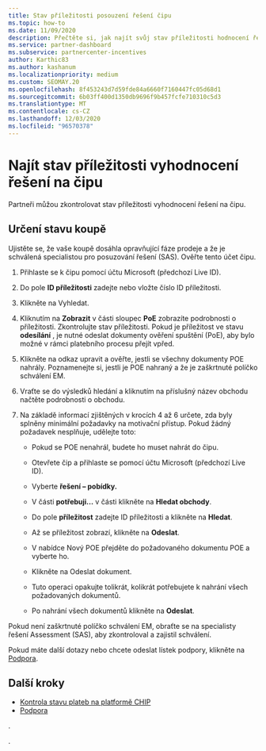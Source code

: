 ```yaml
---
title: Stav příležitosti posouzení řešení čipu
ms.topic: how-to
ms.date: 11/09/2020
description: Přečtěte si, jak najít svůj stav příležitosti hodnocení řešení v rámci platformy pro motivaci kanálů (čip).
ms.service: partner-dashboard
ms.subservice: partnercenter-incentives
author: Karthic83
ms.author: kashanum
ms.localizationpriority: medium
ms.custom: SEOMAY.20
ms.openlocfilehash: 8f453243d7d59fde84a6660f7160447fc05d68d1
ms.sourcegitcommit: 6b03ff400d1350db9696f9b457fcfe710310c5d3
ms.translationtype: MT
ms.contentlocale: cs-CZ
ms.lasthandoff: 12/03/2020
ms.locfileid: "96570378"
---
```

# <a name="find-your-solution-assessments-opportunity-status-on-chip"></a>Najít stav příležitosti vyhodnocení řešení na čipu

Partneři můžou zkontrolovat stav příležitosti vyhodnocení řešení na čipu.

## <a name="determine-the-status-of-your-deal"></a>Určení stavu koupě

Ujistěte se, že vaše koupě dosáhla opravňující fáze prodeje a že je schválená specialistou pro posuzování řešení (SAS). Ověřte tento účet čipu.

1. Přihlaste se k čipu pomocí účtu Microsoft (předchozí Live ID).
1. Do pole **ID příležitosti** zadejte nebo vložte číslo ID příležitosti.
3. Klikněte na Vyhledat.

1. Kliknutím na **Zobrazit** v části sloupec **PoE** zobrazíte podrobnosti o příležitosti. Zkontrolujte stav příležitosti. Pokud je příležitost ve stavu **odesílání** , je nutné odeslat dokumenty ověření spuštění (PoE), aby bylo možné v rámci platebního procesu přejít vpřed.
 
1. Klikněte na odkaz upravit a ověřte, jestli se všechny dokumenty POE nahrály. Poznamenejte si, jestli je POE nahraný a že je zaškrtnuté políčko schválení EM.
 
1. Vraťte se do výsledků hledání a kliknutím na příslušný název obchodu načtěte podrobnosti o obchodu. 

1. Na základě informací zjištěných v krocích 4 až 6 určete, zda byly splněny minimální požadavky na motivační přístup. Pokud žádný požadavek nesplňuje, udělejte toto:
 
     - Pokud se POE nenahrál, budete ho muset nahrát do čipu.
 
     - Otevřete čip a přihlaste se pomocí účtu Microsoft (předchozí Live ID).
 
     - Vyberte **řešení – pobídky.**

     - V části **potřebuji...** v části klikněte na **Hledat obchody**.

     - Do pole **příležitost** zadejte ID příležitosti a klikněte na **Hledat**.

     - Až se příležitost zobrazí, klikněte na **Odeslat**.
  
     - V nabídce Nový POE přejděte do požadovaného dokumentu POE a vyberte ho.

     - Klikněte na Odeslat dokument.

     - Tuto operaci opakujte tolikrát, kolikrát potřebujete k nahrání všech požadovaných dokumentů.

     - Po nahrání všech dokumentů klikněte na **Odeslat**.

Pokud není zaškrtnuté políčko schválení EM, obraťte se na specialisty řešení Assessment (SAS), aby zkontroloval a zajistil schválení.
 
Pokud máte další dotazy nebo chcete odeslat lístek podpory, klikněte na [Podpora](report-problems-with-partner-center.md).

## <a name="next-steps"></a>Další kroky

- [Kontrola stavu plateb na platformě CHIP](chip-payment-status.md)
- [Podpora](report-problems-with-partner-center.md)

.




.





